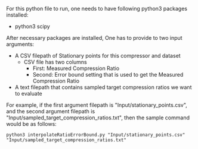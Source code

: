 
For this python file to run, one needs to have following python3 packages installed:
- python3 scipy


After necessary packages are installed, One has to provide to two input arguments:
- A CSV filepath of Stationary points for this compressor and dataset
	- CSV file has two columns
		- First: Measured Compression Ratio
		- Second: Error bound setting that is used to get the Measured Compression Ratio
- A text filepath that contains sampled target compression ratios we want to evaluate

For example, if the first argument filepath is "Input/stationary_points.csv", and the second argument filepath is  "Input/sampled_target_compression_ratios.txt",
then the sample command would be as follows:

```
python3 interpolateRatioErrorBound.py "Input/stationary_points.csv" "Input/sampled_target_compression_ratios.txt"
```
